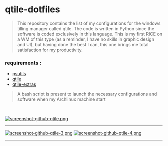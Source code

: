 # qtile-dotfiles

>This repository contains the list of my configurations for the windows tilling manager called qtile. The code is written in Python since the software is coded exclusively in this language. This is my first RICE on a WM of this type (as a reminder, I have no skills in graphic design and UI), but having done the best I can, this one brings me total satisfaction for my productivity.

### requirements :

- [psutils](https://psutil.readthedocs.io/en/latest/)
- [qtile](https://qtile.org/)
- [qtile-extras](https://qtile-extras.readthedocs.io/en/stable/index.html)

>A bash script is present to launch the necessary configurations and software when my Archlinux machine start

<br />

[![screenshot-github-qtile.png](https://i.postimg.cc/7hps9g6W/screenshot-github-qtile.png)](https://postimg.cc/QKJJxKcQ)

---

[![screenshot-github-qtile-3.png](https://i.postimg.cc/zGwtwH1x/screenshot-github-qtile-3.png)](https://postimg.cc/2167r6yW) [![screenshot-github-qtile-4.png](https://i.postimg.cc/HLB6RGn5/screenshot-github-qtile-4.png)](https://postimg.cc/bGS0SBQN)

---
